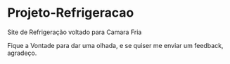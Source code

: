 # Projeto-Refrigeracao
 Site de Refrigeração voltado para Camara Fria

Fique a Vontade para dar uma olhada, e se quiser me enviar um feedback, agradeço. 
